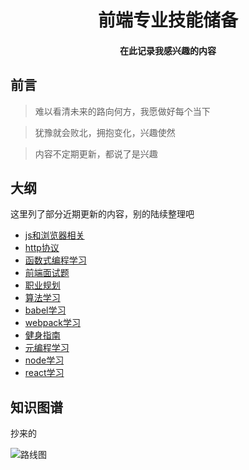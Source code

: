 <h1 align="center">
  前端专业技能储备
</h1>
<h4 align="center">在此记录我感兴趣的内容</h4>

## 前言

> 难以看清未来的路向何方，我愿做好每个当下

> 犹豫就会败北，拥抱变化，兴趣使然

> 内容不定期更新，都说了是兴趣

## 大纲

这里列了部分近期更新的内容，别的陆续整理吧

- [js和浏览器相关](./src/js&browser/README.md)
- [http协议](./src/http/README.md)
- [函数式编程学习](./src/fp/README.md)
- [前端面试题](./src/fe-interview/README.md)
- [职业规划](./src/career/README.md)
- [算法学习](./src/algorithm/README.md)
- [babel学习](./src/babel/README.md)
- [webpack学习](./src/webpack/README.md)
- [健身指南](./src/keep/README.md)
- [元编程学习](./src/meta-programming/README.md)
- [node学习](./src/node/README.md)
- [react学习](./src/react/README.md)

## 知识图谱

抄来的

![路线图](https://github.com/InterviewMap/InterviewMap/blob/master/InterviewMapMind.png)


